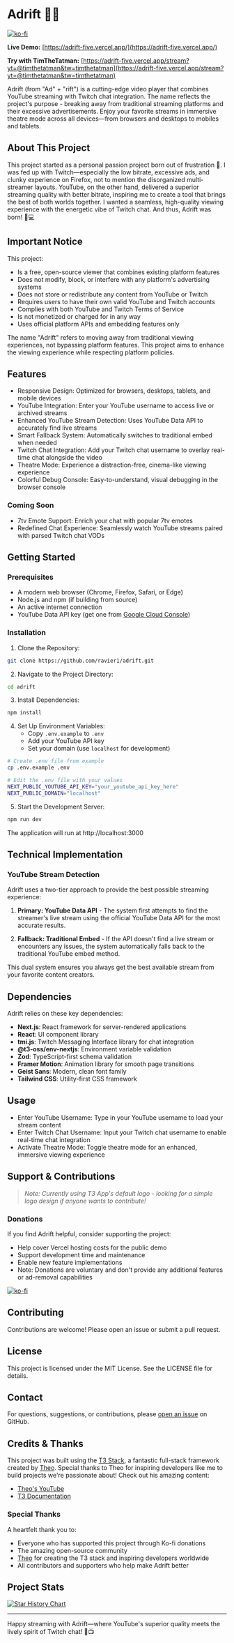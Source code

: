 # Adrift 🎥✨

[![ko-fi](https://ko-fi.com/img/githubbutton_sm.svg)](https://ko-fi.com/ravier1)

**Live Demo:** [https://adrift-five.vercel.app/](https://adrift-five.vercel.app/)

**Try with TimTheTatman:** [https://adrift-five.vercel.app/stream?yt=@timthetatman&tw=timthetatman](https://adrift-five.vercel.app/stream?yt=@timthetatman&tw=timthetatman)

Adrift (from "Ad" + "rift") is a cutting-edge video player that combines YouTube streaming with Twitch chat integration. The name reflects the project's purpose - breaking away from traditional streaming platforms and their excessive advertisements. Enjoy your favorite streams in immersive theatre mode across all devices—from browsers and desktops to mobiles and tablets.

## About This Project

This project started as a personal passion project born out of frustration 😤. I was fed up with Twitch—especially the low bitrate, excessive ads, and clunky experience on Firefox, not to mention the disorganized multi-streamer layouts. YouTube, on the other hand, delivered a superior streaming quality with better bitrate, inspiring me to create a tool that brings the best of both worlds together. I wanted a seamless, high-quality viewing experience with the energetic vibe of Twitch chat. And thus, Adrift was born! 🚀💻

## Important Notice

This project:
- Is a free, open-source viewer that combines existing platform features
- Does not modify, block, or interfere with any platform's advertising systems
- Does not store or redistribute any content from YouTube or Twitch
- Requires users to have their own valid YouTube and Twitch accounts
- Complies with both YouTube and Twitch Terms of Service
- Is not monetized or charged for in any way
- Uses official platform APIs and embedding features only

The name "Adrift" refers to moving away from traditional viewing experiences, not bypassing platform features. This project aims to enhance the viewing experience while respecting platform policies.

## Features

* Responsive Design: Optimized for browsers, desktops, tablets, and mobile devices
* YouTube Integration: Enter your YouTube username to access live or archived streams
* Enhanced YouTube Stream Detection: Uses YouTube Data API to accurately find live streams
* Smart Fallback System: Automatically switches to traditional embed when needed
* Twitch Chat Integration: Add your Twitch chat username to overlay real-time chat alongside the video
* Theatre Mode: Experience a distraction-free, cinema-like viewing experience
* Colorful Debug Console: Easy-to-understand, visual debugging in the browser console

### Coming Soon
* 7tv Emote Support: Enrich your chat with popular 7tv emotes
* Redefined Chat Experience: Seamlessly watch YouTube streams paired with parsed Twitch chat VODs

## Getting Started

### Prerequisites

* A modern web browser (Chrome, Firefox, Safari, or Edge)
* Node.js and npm (if building from source)
* An active internet connection
* YouTube Data API key (get one from [Google Cloud Console](https://console.cloud.google.com/))

### Installation

1. Clone the Repository:
```bash
git clone https://github.com/ravier1/adrift.git
```

2. Navigate to the Project Directory:
```bash
cd adrift
```

3. Install Dependencies:
```bash
npm install
```

4. Set Up Environment Variables:
   - Copy `.env.example` to `.env`
   - Add your YouTube API key
   - Set your domain (use `localhost` for development)

```bash
# Create .env file from example
cp .env.example .env

# Edit the .env file with your values
NEXT_PUBLIC_YOUTUBE_API_KEY="your_youtube_api_key_here"
NEXT_PUBLIC_DOMAIN="localhost"
```

5. Start the Development Server:
```bash
npm run dev
```

The application will run at http://localhost:3000

## Technical Implementation

### YouTube Stream Detection

Adrift uses a two-tier approach to provide the best possible streaming experience:

1. **Primary: YouTube Data API** - The system first attempts to find the streamer's live stream using the official YouTube Data API for the most accurate results.

2. **Fallback: Traditional Embed** - If the API doesn't find a live stream or encounters any issues, the system automatically falls back to the traditional YouTube embed method.

This dual system ensures you always get the best available stream from your favorite content creators.

## Dependencies

Adrift relies on these key dependencies:

- **Next.js**: React framework for server-rendered applications
- **React**: UI component library
- **tmi.js**: Twitch Messaging Interface library for chat integration
- **@t3-oss/env-nextjs**: Environment variable validation
- **Zod**: TypeScript-first schema validation
- **Framer Motion**: Animation library for smooth page transitions
- **Geist Sans**: Modern, clean font family
- **Tailwind CSS**: Utility-first CSS framework

## Usage

* Enter YouTube Username: Type in your YouTube username to load your stream content
* Enter Twitch Chat Username: Input your Twitch chat username to enable real-time chat integration
* Activate Theatre Mode: Toggle theatre mode for an enhanced, immersive viewing experience

## Support & Contributions

> *Note: Currently using T3 App's default logo - looking for a simple logo design if anyone wants to contribute!* 

### Donations
If you find Adrift helpful, consider supporting the project:
- Help cover Vercel hosting costs for the public demo
- Support development time and maintenance
- Enable new feature implementations
- Note: Donations are voluntary and don't provide any additional features or ad-removal capabilities

[![ko-fi](https://ko-fi.com/img/githubbutton_sm.svg)](https://ko-fi.com/ravier1)

## Contributing

Contributions are welcome! Please open an issue or submit a pull request.

## License

This project is licensed under the MIT License. See the LICENSE file for details.

## Contact

For questions, suggestions, or contributions, please [open an issue](https://github.com/ravier1/adrift/issues) on GitHub.

## Credits & Thanks

This project was built using the [T3 Stack](https://create.t3.gg/), a fantastic full-stack framework created by [Theo](https://twitter.com/t3dotgg). Special thanks to Theo for inspiring developers like me to build projects we're passionate about! Check out his amazing content:

- [Theo's YouTube](https://www.youtube.com/@t3dotgg)
- [T3 Documentation](https://create.t3.gg)

### Special Thanks

A heartfelt thank you to:
- Everyone who has supported this project through Ko-fi donations
- The amazing open-source community
- [Theo](https://twitter.com/t3dotgg) for creating the T3 stack and inspiring developers worldwide
- All contributors and supporters who help make Adrift better

## Project Stats

[![Star History Chart](https://api.star-history.com/svg?repos=ravier1/adrift&type=Date)](https://star-history.com/#ravier1/adrift&Date)

---
Happy streaming with Adrift—where YouTube's superior quality meets the lively spirit of Twitch chat! 🎉📺
